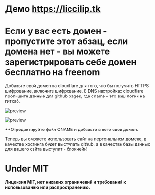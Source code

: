 
# Демо https://liccilip.tk

# Если у вас есть домен - пропустите этот абзац, если домена нет - вы можете зарегистрировать себе домен бесплатно на freenom

Добавьте свой домен на cloudflare для того, что бы получить HTTPS шифрование, включите шифрование.
В DNS настройках cloudflare пропишите данные для github pages, где cname - это ваш логин на гитхаб.

![preview](https://liccilip.ru/images/image.png)

![preview](https://liccilip.ru/images/b19a0c924427665df04f0219f720be00.gif)

**Отредактируйте файл CNAME и добавьте в него свой домен.

Теперь вы сможете использовать сайт на персональном домене, в качестве хостинга будет выступать github, а в качестве базы данных для вашего сайта выступит - блокчейн!

# Under MIT 
**Лицензия MIT, нет никаких ограничений и требований к использованию или распространению.**